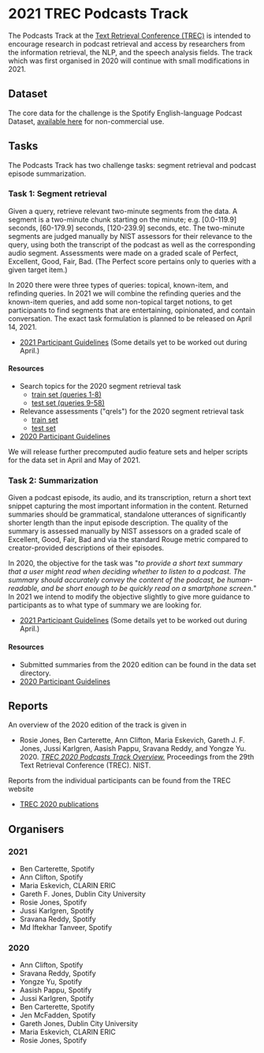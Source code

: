 # 2021 TREC Podcasts Track

The Podcasts Track at the [Text Retrieval Conference (TREC)](https://trec.nist.gov) is intended to encourage research in podcast retrieval and access by researchers from the information retrieval, the NLP, and the speech analysis fields. The track which was first organised in 2020 will continue with small modifications in 2021. 


## Dataset

The core data for the challenge is the Spotify English-language Podcast Dataset, [available here](https://podcastsdataset.byspotify.com/) for non-commercial use.

## Tasks

The Podcasts Track has two challenge tasks: segment retrieval and podcast episode summarization.

### Task 1: Segment retrieval

Given a query, retrieve relevant two-minute segments from the data. A segment is a two-minute chunk starting on the minute; e.g. [0.0-119.9] seconds, [60-179.9] seconds, [120-239.9] seconds, etc. The two-minute segments are judged manually by NIST assessors for their relevance to the query, using both the transcript of the podcast as well as the corresponding audio segment.  Assessments were made on a graded scale of Perfect, Excellent, Good, Fair, Bad. (The Perfect score pertains only to queries with a given target item.)

In 2020 there were three types of queries: topical, known-item, and refinding queries. In 2021 we will combine the refinding queries and the known-item queries, and add some non-topical target notions, to get participants to find segments that are entertaining, opinionated, and contain conversation. The exact task formulation is planned to be released on April 14, 2021.

* [2021 Participant Guidelines](participant-instructions-2021.md)  (Some details yet to be worked out during April.)

#### Resources

* Search topics for the 2020 segment retrieval task
    * [train set (queries 1-8)](https://trecpodcasts.github.io/resources/podcasts_2020_topics_train.xml)
    * [test set (queries 9-58)](https://trecpodcasts.github.io/resources/podcasts_2020_topics_test.xml)
* Relevance assessments ("qrels") for the 2020 segment retrieval task
    * [train set](https://trecpodcasts.github.io/resources/2020_train_qrels.list)
    * [test set](https://trecpodcasts.github.io/resources/2020_test_qrels.list)
* [2020 Participant Guidelines](participant-instructions-2020.md)

We will release further precomputed audio feature sets and helper scripts for the data set in April and May of 2021.


### Task 2: Summarization

Given a podcast episode, its audio, and its transcription, return a short text snippet capturing the most important information in the content. Returned summaries should be grammatical, standalone utterances of significantly shorter length than the input episode description. The quality of the summary is assessed manually by NIST assessors on a graded scale of Excellent, Good, Fair, Bad and via the standard Rouge metric compared to creator-provided descriptions of their episodes. 

In 2020, the objective for the task was "*to provide a short text summary that a user might read when deciding whether to listen to a podcast. The summary should accurately convey the content of the podcast, be human-readable, and be short enough to be quickly read on a smartphone screen.*" In 2021 we intend to modify the objective slightly to give more guidance to participants as to what type of summary we are looking for. 

* [2021 Participant Guidelines](participant-instructions-2021.md) (Some details yet to be worked out during April.)

#### Resources

* Submitted summaries from the 2020 edition can be found in the data set directory. 
* [2020 Participant Guidelines](participant-instructions-2020.md)

## Reports

An overview of the 2020 edition of the track is given in

* Rosie Jones, Ben Carterette, Ann Clifton, Maria Eskevich, Gareth J. F. Jones, Jussi Karlgren, Aasish Pappu, Sravana Reddy, and Yongze Yu. 2020. [*TREC 2020 Podcasts Track Overview.*](https://github.com/trecpodcasts/trecpodcasts.github.io/blob/gh-pages/documents/TREC_2020_Podcasts_Track__Tasks_overview.pdf) Proceedings from the 29th Text Retrieval Conference (TREC). NIST.

Reports from the individual participants can be found from the TREC website

* [TREC 2020 publications](https://trec.nist.gov/pubs/trec29/trec2020.html)

## Organisers
### 2021

* Ben Carterette, Spotify
* Ann Clifton, Spotify
* Maria Eskevich,  CLARIN ERIC
* Gareth F. Jones, Dublin City University
* Rosie Jones, Spotify
* Jussi Karlgren, Spotify
* Sravana Reddy, Spotify
* Md Iftekhar Tanveer, Spotify


### 2020


* Ann Clifton, Spotify
* Sravana Reddy, Spotify
* Yongze Yu, Spotify
* Aasish Pappu, Spotify
* Jussi Karlgren, Spotify
* Ben Carterette, Spotify
* Jen McFadden, Spotify
* Gareth Jones, Dublin City University
* Maria Eskevich,  CLARIN ERIC
* Rosie Jones, Spotify

